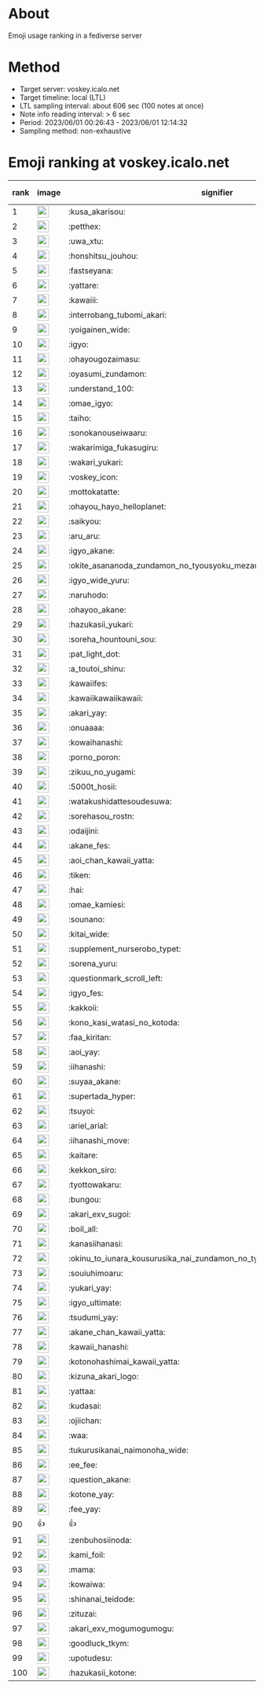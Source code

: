 # About
Emoji usage ranking in a fediverse server

# Method
- Target server: voskey.icalo.net
- Target timeline: local (LTL)
- LTL sampling interval: about 606 sec (100 notes at once)
- Note info reading interval: > 6 sec
- Period: 2023/06/01 00:26:43 - 2023/06/01 12:14:32 
- Sampling method: non-exhaustive

# Emoji ranking at voskey.icalo.net

|rank|image|signifier|type|frequency score|
|----|----|----|----|----|
|1|<img height="24" src="https://voskey.icalo.net/emoji/kusa_akarisou.webp">|:kusa_akarisou:|custom|126|
|2|<img height="24" src="https://voskey.icalo.net/emoji/petthex.webp">|:petthex:|custom|89|
|3|<img height="24" src="https://voskey.icalo.net/emoji/uwa_xtu.webp">|:uwa_xtu:|custom|74|
|4|<img height="24" src="https://voskey.icalo.net/emoji/honshitsu_jouhou.webp">|:honshitsu_jouhou:|custom|68|
|5|<img height="24" src="https://voskey.icalo.net/emoji/fastseyana.webp">|:fastseyana:|custom|67|
|6|<img height="24" src="https://voskey.icalo.net/emoji/yattare.webp">|:yattare:|custom|62|
|7|<img height="24" src="https://voskey.icalo.net/emoji/kawaiii.webp">|:kawaiii:|custom|62|
|8|<img height="24" src="https://voskey.icalo.net/emoji/interrobang_tubomi_akari.webp">|:interrobang_tubomi_akari:|custom|57|
|9|<img height="24" src="https://voskey.icalo.net/emoji/yoigainen_wide.webp">|:yoigainen_wide:|custom|54|
|10|<img height="24" src="https://voskey.icalo.net/emoji/igyo.webp">|:igyo:|custom|50|
|11|<img height="24" src="https://voskey.icalo.net/emoji/ohayougozaimasu.webp">|:ohayougozaimasu:|custom|49|
|12|<img height="24" src="https://voskey.icalo.net/emoji/oyasumi_zundamon.webp">|:oyasumi_zundamon:|custom|48|
|13|<img height="24" src="https://voskey.icalo.net/emoji/understand_100.webp">|:understand_100:|custom|45|
|14|<img height="24" src="https://voskey.icalo.net/emoji/omae_igyo.webp">|:omae_igyo:|custom|44|
|15|<img height="24" src="https://voskey.icalo.net/emoji/taiho.webp">|:taiho:|custom|44|
|16|<img height="24" src="https://voskey.icalo.net/emoji/sonokanouseiwaaru.webp">|:sonokanouseiwaaru:|custom|42|
|17|<img height="24" src="https://voskey.icalo.net/emoji/wakarimiga_fukasugiru.webp">|:wakarimiga_fukasugiru:|custom|38|
|18|<img height="24" src="https://voskey.icalo.net/emoji/wakari_yukari.webp">|:wakari_yukari:|custom|38|
|19|<img height="24" src="https://voskey.icalo.net/emoji/voskey_icon.webp">|:voskey_icon:|custom|38|
|20|<img height="24" src="https://voskey.icalo.net/emoji/mottokatatte.webp">|:mottokatatte:|custom|31|
|21|<img height="24" src="https://voskey.icalo.net/emoji/ohayou_hayo_helloplanet.webp">|:ohayou_hayo_helloplanet:|custom|31|
|22|<img height="24" src="https://voskey.icalo.net/emoji/saikyou.webp">|:saikyou:|custom|30|
|23|<img height="24" src="https://voskey.icalo.net/emoji/aru_aru.webp">|:aru_aru:|custom|29|
|24|<img height="24" src="https://voskey.icalo.net/emoji/igyo_akane.webp">|:igyo_akane:|custom|28|
|25|<img height="24" src="https://voskey.icalo.net/emoji/okite_asananoda_zundamon_no_tyousyoku_mezamasi_zun_rap.webp">|:okite_asananoda_zundamon_no_tyousyoku_mezamasi_zun_rap:|custom|28|
|26|<img height="24" src="https://voskey.icalo.net/emoji/igyo_wide_yuru.webp">|:igyo_wide_yuru:|custom|27|
|27|<img height="24" src="https://voskey.icalo.net/emoji/naruhodo.webp">|:naruhodo:|custom|27|
|28|<img height="24" src="https://voskey.icalo.net/emoji/ohayoo_akane.webp">|:ohayoo_akane:|custom|27|
|29|<img height="24" src="https://voskey.icalo.net/emoji/hazukasii_yukari.webp">|:hazukasii_yukari:|custom|26|
|30|<img height="24" src="https://voskey.icalo.net/emoji/soreha_hountouni_sou.webp">|:soreha_hountouni_sou:|custom|24|
|31|<img height="24" src="https://voskey.icalo.net/emoji/pat_light_dot.webp">|:pat_light_dot:|custom|24|
|32|<img height="24" src="https://voskey.icalo.net/emoji/a_toutoi_shinu.webp">|:a_toutoi_shinu:|custom|23|
|33|<img height="24" src="https://voskey.icalo.net/emoji/kawaiifes.webp">|:kawaiifes:|custom|23|
|34|<img height="24" src="https://voskey.icalo.net/emoji/kawaiikawaiikawaii.webp">|:kawaiikawaiikawaii:|custom|23|
|35|<img height="24" src="https://voskey.icalo.net/emoji/akari_yay.webp">|:akari_yay:|custom|22|
|36|<img height="24" src="https://voskey.icalo.net/emoji/onuaaaa.webp">|:onuaaaa:|custom|22|
|37|<img height="24" src="https://voskey.icalo.net/emoji/kowaihanashi.webp">|:kowaihanashi:|custom|21|
|38|<img height="24" src="https://voskey.icalo.net/emoji/porno_poron.webp">|:porno_poron:|custom|19|
|39|<img height="24" src="https://voskey.icalo.net/emoji/zikuu_no_yugami.webp">|:zikuu_no_yugami:|custom|19|
|40|<img height="24" src="https://voskey.icalo.net/emoji/5000t_hosii.webp">|:5000t_hosii:|custom|19|
|41|<img height="24" src="https://voskey.icalo.net/emoji/watakushidattesoudesuwa.webp">|:watakushidattesoudesuwa:|custom|18|
|42|<img height="24" src="https://voskey.icalo.net/emoji/sorehasou_rostn.webp">|:sorehasou_rostn:|custom|18|
|43|<img height="24" src="https://voskey.icalo.net/emoji/odaijini.webp">|:odaijini:|custom|18|
|44|<img height="24" src="https://voskey.icalo.net/emoji/akane_fes.webp">|:akane_fes:|custom|17|
|45|<img height="24" src="https://voskey.icalo.net/emoji/aoi_chan_kawaii_yatta.webp">|:aoi_chan_kawaii_yatta:|custom|17|
|46|<img height="24" src="https://voskey.icalo.net/emoji/tiken.webp">|:tiken:|custom|17|
|47|<img height="24" src="https://voskey.icalo.net/emoji/hai.webp">|:hai:|custom|16|
|48|<img height="24" src="https://voskey.icalo.net/emoji/omae_kamiesi.webp">|:omae_kamiesi:|custom|16|
|49|<img height="24" src="https://voskey.icalo.net/emoji/sounano.webp">|:sounano:|custom|16|
|50|<img height="24" src="https://voskey.icalo.net/emoji/kitai_wide.webp">|:kitai_wide:|custom|16|
|51|<img height="24" src="https://voskey.icalo.net/emoji/supplement_nurserobo_typet.webp">|:supplement_nurserobo_typet:|custom|15|
|52|<img height="24" src="https://voskey.icalo.net/emoji/sorena_yuru.webp">|:sorena_yuru:|custom|15|
|53|<img height="24" src="https://voskey.icalo.net/emoji/questionmark_scroll_left.webp">|:questionmark_scroll_left:|custom|15|
|54|<img height="24" src="https://voskey.icalo.net/emoji/igyo_fes.webp">|:igyo_fes:|custom|15|
|55|<img height="24" src="https://voskey.icalo.net/emoji/kakkoii.webp">|:kakkoii:|custom|15|
|56|<img height="24" src="https://voskey.icalo.net/emoji/kono_kasi_watasi_no_kotoda.webp">|:kono_kasi_watasi_no_kotoda:|custom|14|
|57|<img height="24" src="https://voskey.icalo.net/emoji/faa_kiritan.webp">|:faa_kiritan:|custom|14|
|58|<img height="24" src="https://voskey.icalo.net/emoji/aoi_yay.webp">|:aoi_yay:|custom|14|
|59|<img height="24" src="https://voskey.icalo.net/emoji/iihanashi.webp">|:iihanashi:|custom|14|
|60|<img height="24" src="https://voskey.icalo.net/emoji/suyaa_akane.webp">|:suyaa_akane:|custom|14|
|61|<img height="24" src="https://voskey.icalo.net/emoji/supertada_hyper.webp">|:supertada_hyper:|custom|14|
|62|<img height="24" src="https://voskey.icalo.net/emoji/tsuyoi.webp">|:tsuyoi:|custom|14|
|63|<img height="24" src="https://voskey.icalo.net/emoji/ariel_arial.webp">|:ariel_arial:|custom|14|
|64|<img height="24" src="https://voskey.icalo.net/emoji/iihanashi_move.webp">|:iihanashi_move:|custom|13|
|65|<img height="24" src="https://voskey.icalo.net/emoji/kaitare.webp">|:kaitare:|custom|13|
|66|<img height="24" src="https://voskey.icalo.net/emoji/kekkon_siro.webp">|:kekkon_siro:|custom|13|
|67|<img height="24" src="https://voskey.icalo.net/emoji/tyottowakaru.webp">|:tyottowakaru:|custom|13|
|68|<img height="24" src="https://voskey.icalo.net/emoji/bungou.webp">|:bungou:|custom|12|
|69|<img height="24" src="https://voskey.icalo.net/emoji/akari_exv_sugoi.webp">|:akari_exv_sugoi:|custom|12|
|70|<img height="24" src="https://voskey.icalo.net/emoji/boil_all.webp">|:boil_all:|custom|12|
|71|<img height="24" src="https://voskey.icalo.net/emoji/kanasiihanasi.webp">|:kanasiihanasi:|custom|12|
|72|<img height="24" src="https://voskey.icalo.net/emoji/okinu_to_iunara_kousurusika_nai_zundamon_no_tyousyoku_mezamasi_zun_rap.webp">|:okinu_to_iunara_kousurusika_nai_zundamon_no_tyousyoku_mezamasi_zun_rap:|custom|12|
|73|<img height="24" src="https://voskey.icalo.net/emoji/souiuhimoaru.webp">|:souiuhimoaru:|custom|11|
|74|<img height="24" src="https://voskey.icalo.net/emoji/yukari_yay.webp">|:yukari_yay:|custom|11|
|75|<img height="24" src="https://voskey.icalo.net/emoji/igyo_ultimate.webp">|:igyo_ultimate:|custom|11|
|76|<img height="24" src="https://voskey.icalo.net/emoji/tsudumi_yay.webp">|:tsudumi_yay:|custom|11|
|77|<img height="24" src="https://voskey.icalo.net/emoji/akane_chan_kawaii_yatta.webp">|:akane_chan_kawaii_yatta:|custom|11|
|78|<img height="24" src="https://voskey.icalo.net/emoji/kawaii_hanashi.webp">|:kawaii_hanashi:|custom|11|
|79|<img height="24" src="https://voskey.icalo.net/emoji/kotonohashimai_kawaii_yatta.webp">|:kotonohashimai_kawaii_yatta:|custom|11|
|80|<img height="24" src="https://voskey.icalo.net/emoji/kizuna_akari_logo.webp">|:kizuna_akari_logo:|custom|11|
|81|<img height="24" src="https://voskey.icalo.net/emoji/yattaa.webp">|:yattaa:|custom|11|
|82|<img height="24" src="https://voskey.icalo.net/emoji/kudasai.webp">|:kudasai:|custom|11|
|83|<img height="24" src="https://voskey.icalo.net/emoji/ojiichan.webp">|:ojiichan:|custom|11|
|84|<img height="24" src="https://voskey.icalo.net/emoji/waa.webp">|:waa:|custom|11|
|85|<img height="24" src="https://voskey.icalo.net/emoji/tukurusikanai_naimonoha_wide.webp">|:tukurusikanai_naimonoha_wide:|custom|10|
|86|<img height="24" src="https://voskey.icalo.net/emoji/ee_fee.webp">|:ee_fee:|custom|10|
|87|<img height="24" src="https://voskey.icalo.net/emoji/question_akane.webp">|:question_akane:|custom|10|
|88|<img height="24" src="https://voskey.icalo.net/emoji/kotone_yay.webp">|:kotone_yay:|custom|10|
|89|<img height="24" src="https://voskey.icalo.net/emoji/fee_yay.webp">|:fee_yay:|custom|10|
|90|👍|👍|unicode|10|
|91|<img height="24" src="https://voskey.icalo.net/emoji/zenbuhosiinoda.webp">|:zenbuhosiinoda:|custom|10|
|92|<img height="24" src="https://voskey.icalo.net/emoji/kami_foil.webp">|:kami_foil:|custom|10|
|93|<img height="24" src="https://voskey.icalo.net/emoji/mama.webp">|:mama:|custom|10|
|94|<img height="24" src="https://voskey.icalo.net/emoji/kowaiwa.webp">|:kowaiwa:|custom|10|
|95|<img height="24" src="https://voskey.icalo.net/emoji/shinanai_teidode.webp">|:shinanai_teidode:|custom|10|
|96|<img height="24" src="https://voskey.icalo.net/emoji/zituzai.webp">|:zituzai:|custom|10|
|97|<img height="24" src="https://voskey.icalo.net/emoji/akari_exv_mogumogumogu.webp">|:akari_exv_mogumogumogu:|custom|10|
|98|<img height="24" src="https://voskey.icalo.net/emoji/goodluck_tkym.webp">|:goodluck_tkym:|custom|9|
|99|<img height="24" src="https://voskey.icalo.net/emoji/upotudesu.webp">|:upotudesu:|custom|9|
|100|<img height="24" src="https://voskey.icalo.net/emoji/hazukasii_kotone.webp">|:hazukasii_kotone:|custom|9|
